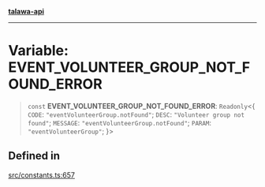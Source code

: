[**talawa-api**](../../README.md)

***

# Variable: EVENT\_VOLUNTEER\_GROUP\_NOT\_FOUND\_ERROR

> `const` **EVENT\_VOLUNTEER\_GROUP\_NOT\_FOUND\_ERROR**: `Readonly`\<\{ `CODE`: `"eventVolunteerGroup.notFound"`; `DESC`: `"Volunteer group not found"`; `MESSAGE`: `"eventVolunteerGroup.notFound"`; `PARAM`: `"eventVolunteerGroup"`; \}\>

## Defined in

[src/constants.ts:657](https://github.com/Suyash878/talawa-api/blob/e4413cec641a837926071678fed3c7f67234e31e/src/constants.ts#L657)
